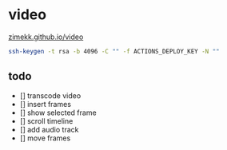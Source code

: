 # video

[zimekk.github.io/video](https://zimekk.github.io/video/)

```sh
ssh-keygen -t rsa -b 4096 -C "" -f ACTIONS_DEPLOY_KEY -N ""
```

## todo

- [] transcode video
- [] insert frames
- [] show selected frame
- [] scroll timeline
- [] add audio track
- [] move frames
